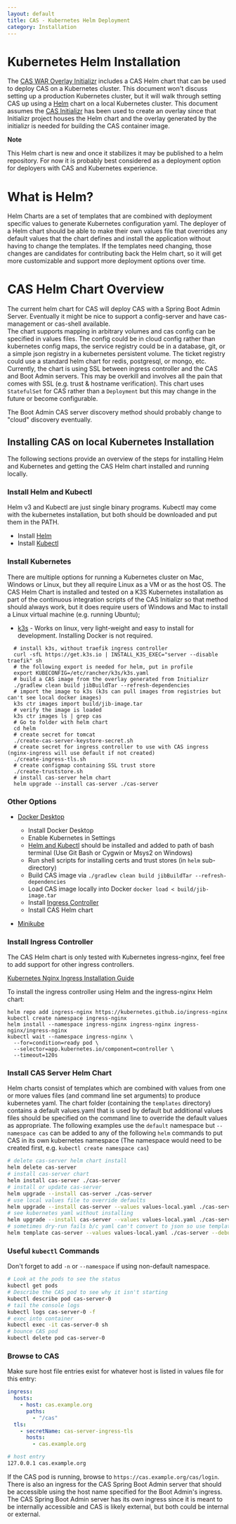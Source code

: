 ```yaml
---
layout: default
title: CAS - Kubernetes Helm Deployment
category: Installation
---
```


# Kubernetes Helm Installation

The [CAS WAR Overlay Initializr](WAR-Overlay-Initializr.html) includes a CAS Helm chart that can 
be used to deploy CAS on a Kubernetes cluster. This document won't discuss setting up a production
Kubernetes cluster, but it will walk through setting CAS up using a [Helm](https://helm.sh/) chart 
on a local Kubernetes cluster. This document assumes the [CAS Initializr](WAR-Overlay-Initializr.html) 
has been used to create an overlay since that Initializr project houses the Helm chart and 
the overlay generated by the initializr is needed for building the CAS container image. 

<div class="alert alert-info"><strong>Note</strong>
<p>This Helm chart is new and once it stabilizes it may be published to a helm repository. 
For now it is probably best considered as a deployment option for deployers with CAS and Kubernetes experience.</p></div>

# What is Helm?

Helm Charts are a set of templates that are combined with deployment specific values
to generate Kubernetes configuration yaml. The deployer of a Helm chart should be able to 
make their own values file that overrides any default values that the chart defines and install
the application without having to change the templates. If the templates need changing, 
those changes are candidates for contributing back the Helm chart, so it will get more customizable 
and support more deployment options over time.

# CAS Helm Chart Overview

The current helm chart for CAS will deploy CAS with a Spring Boot Admin Server.
Eventually it might be nice to support a config-server and have cas-management or cas-shell available.  
The chart supports mapping in arbitrary volumes and cas config can be specified in values files.
The config could be in cloud config rather than kubernetes config maps, the service registry
could be in a database, git, or a simple json registry in a kubernetes persistent volume. 
The ticket registry could use a standard helm chart for redis, postgresql, or mongo, etc.
Currently, the chart is using SSL between ingress controller and the CAS and Boot Admin servers.
This may be overkill and involves all the pain that comes with SSL (e.g. trust & hostname verification).
This chart uses `StatefulSet` for CAS rather than a `Deployment` but this may change in the future or
become configurable. 

The Boot Admin CAS server discovery method should probably change to "cloud" discovery eventually.

## Installing CAS on local Kubernetes Installation

The following sections provide an overview of the steps for installing Helm and Kubernetes and
getting the CAS Helm chart installed and running locally.

### Install Helm and Kubectl

Helm v3 and Kubectl are just single binary programs. Kubectl may come with the kubernetes
installation, but both should be downloaded and put them in the PATH.

- Install [Helm](https://helm.sh/docs/intro/install/)
- Install [Kubectl](https://kubernetes.io/docs/tasks/tools/install-kubectl/)

### Install Kubernetes

There are multiple options for running a Kubernetes cluster on Mac, Windows or Linux, but
they all require Linux as a VM or as the host OS. The CAS Helm Chart is installed and tested
on a K3S Kubernetes installation as part of the continuous integration scripts of the CAS Initializr 
so that method should always work, but it does require users of Windows and Mac to install
a Linux virtual machine (e.g. running Ubuntu);

- [k3s](https://k3s.io/) - Works on linux, very light-weight and easy to install for development. 
  Installing Docker is not required. 
  
```shell script
  # install k3s, without traefik ingress controller
  curl -sfL https://get.k3s.io | INSTALL_K3S_EXEC="server --disable traefik" sh
  # the following export is needed for helm, put in profile
  export KUBECONFIG=/etc/rancher/k3s/k3s.yaml
  # build a CAS image from the overlay generated from Initializr
  ./gradlew clean build jibBuildTar --refresh-dependencies
  # import the image to k3s (k3s can pull images from registries but can't see local docker images)
  k3s ctr images import build/jib-image.tar
  # verify the image is loaded
  k3s ctr images ls | grep cas
  # Go to folder with helm chart
  cd helm 
  # create secret for tomcat
  ./create-cas-server-keystore-secret.sh
  # create secret for ingress controller to use with CAS ingress (nginx-ingress will use default if not created)
  ./create-ingress-tls.sh
  # create configmap containing SSL trust store
  ./create-truststore.sh
  # install cas-server helm chart
  helm upgrade --install cas-server ./cas-server
  ``` 

### Other Options 

- [Docker Desktop](https://www.docker.com/products/docker-desktop)
  - Install Docker Desktop
  - Enable Kubernetes in Settings
  - [Helm and Kubectl](#install-helm-and-kubectl) should be installed and added to path of bash terminal 
    (Use Git Bash or Cygwin or Msys2 on Windows)
  - Run shell scripts for installing certs and trust stores (in `helm` sub-directory)
  - Build CAS image via `./gradlew clean build jibBuildTar --refresh-dependencies`
  - Load CAS image locally into Docker `docker load < build/jib-image.tar`
  - Install [Ingress Controller](#install-ingress-controller)
  - Install CAS Helm chart

- [Minikube](https://minikube.sigs.k8s.io/docs/start/)


### Install Ingress Controller

The CAS Helm chart is only tested with Kubernetes ingress-nginx, feel free to add support for other ingress controllers.

[Kubernetes Nginx Ingress Installation Guide](https://kubernetes.github.io/ingress-nginx/deploy/)

To install the ingress controller using Helm and the ingress-nginx Helm chart:

```shell script
helm repo add ingress-nginx https://kubernetes.github.io/ingress-nginx
kubectl create namespace ingress-nginx
helm install --namespace ingress-nginx ingress-nginx ingress-nginx/ingress-nginx
kubectl wait --namespace ingress-nginx \
  --for=condition=ready pod \
  --selector=app.kubernetes.io/component=controller \
  --timeout=120s
```

### Install CAS Server Helm Chart

Helm charts consist of templates which are combined with values from one or more values files
(and command line set arguments) to produce kubernetes yaml. The chart folder (containing the `templates` directory)
contains a default values.yaml that is used by default but additional values files should be
specified on the command line to override the default values as appropriate.
The following examples use the `default` namespace but `--namespace cas` can be added to any 
of the following `helm` commands to put CAS in its own kubernetes namespace (The namespace would 
need to be created first, e.g. `kubectl create namespace cas`)

```bash
# delete cas-server helm chart install
helm delete cas-server
# install cas-server chart 
helm install cas-server ./cas-server
# install or update cas-server
helm upgrade --install cas-server ./cas-server
# use local values file to override defaults 
helm upgrade --install cas-server --values values-local.yaml ./cas-server
# see kubernetes yaml without installing  
helm upgrade --install cas-server --values values-local.yaml ./cas-server --dry-run --debug
# sometimes dry-run fails b/c yaml can't convert to json so use template instead to see problem
helm template cas-server --values values-local.yaml ./cas-server --debug
```

### Useful `kubectl` Commands

Don't forget to add `-n` or `--namespace` if using non-default namespace.

```bash
# Look at the pods to see the status
kubectl get pods 
# Describe the CAS pod to see why it isn't starting
kubectl describe pod cas-server-0
# tail the console logs
kubectl logs cas-server-0 -f
# exec into container
kubectl exec -it cas-server-0 sh
# bounce CAS pod
kubectl delete pod cas-server-0
```

### Browse to CAS

Make sure host file entries exist for whatever host is listed in values file for this entry:

```yaml
ingress:
  hosts:
    - host: cas.example.org
      paths: 
        - "/cas"
  tls: 
    - secretName: cas-server-ingress-tls
      hosts:
        - cas.example.org
```

```bash
# host entry
127.0.0.1 cas.example.org 
```

If the CAS pod is running, browse to `https://cas.example.org/cas/login`. 
There is also an ingress for the CAS Spring Boot Admin server that should be accessible
using the host name specified for the Boot Admin's ingress.  
The CAS Spring Boot Admin server has its own ingress since it is meant to be internally accessible 
and CAS is likely external, but both could be internal or external. 


